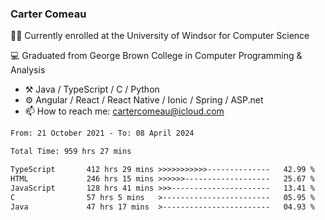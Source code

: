 ### Carter Comeau

🙋‍♂️ Currently enrolled at the University of Windsor for Computer Science

💻 Graduated from George Brown College in Computer Programming & Analysis

- ⚒️ Java / TypeScript / C / Python
- ⚙️ Angular / React / React Native / Ionic / Spring / ASP.net
- 📫 How to reach me: cartercomeau@icloud.com

<!--START_SECTION:waka-->

```txt
From: 21 October 2021 - To: 08 April 2024

Total Time: 959 hrs 27 mins

TypeScript       412 hrs 29 mins >>>>>>>>>>>--------------   42.99 %
HTML             246 hrs 15 mins >>>>>>-------------------   25.67 %
JavaScript       128 hrs 41 mins >>>----------------------   13.41 %
C                57 hrs 5 mins   >------------------------   05.95 %
Java             47 hrs 17 mins  >------------------------   04.93 %
```

<!--END_SECTION:waka-->
